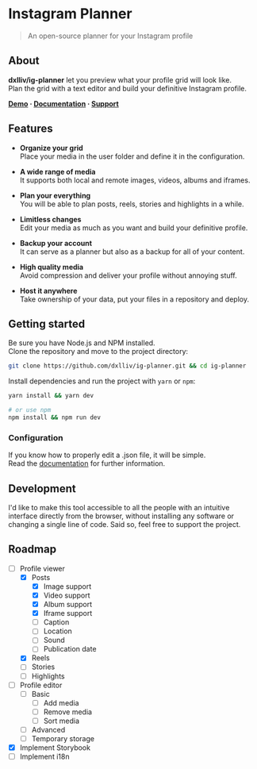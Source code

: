 # Instagram Planner

> An open-source planner for your Instagram profile

## About

**dxlliv/ig-planner** let you preview what your profile grid will look like.  
Plan the grid with a text editor and build your definitive Instagram profile.

**[Demo](https://dxlliv.github.io/ig-planner/) · [Documentation](https://dxlliv.github.io/ig-planner/docs/) · [Support](https://patreon.com/dxlliv)**

## Features
- **Organize your grid**  
  Place your media in the user folder and define it in the configuration.


- **A wide range of media**  
  It supports both local and remote images, videos, albums and iframes.


- **Plan your everything**  
  You will be able to plan posts, reels, stories and highlights in a while.


- **Limitless changes**  
  Edit your media as much as you want and build your definitive profile.


- **Backup your account**  
  It can serve as a planner but also as a backup for all of your content.


- **High quality media**  
  Avoid compression and deliver your profile without annoying stuff.


- **Host it anywhere**  
  Take ownership of your data, put your files in a repository and deploy.


## Getting started

Be sure you have Node.js and NPM installed.  
Clone the repository and move to the project directory:

```bash
git clone https://github.com/dxlliv/ig-planner.git && cd ig-planner
```

Install dependencies and run the project with `yarn` or `npm`:

```bash
yarn install && yarn dev

# or use npm
npm install && npm run dev
```

### Configuration

If you know how to properly edit a .json file, it will be simple.  
Read the [documentation](https://dxlliv.github.io/ig-planner/docs/) for further information.

## Development

I'd like to make this tool accessible to all the people with an intuitive interface directly from the browser, without installing any software or changing a single line of code. Said so, feel free to support the project.

## Roadmap
- [ ] Profile viewer
  - [x] Posts
    - [x] Image support
    - [x] Video support
    - [x] Album support
    - [x] Iframe support
    - [ ] Caption
    - [ ] Location
    - [ ] Sound
    - [ ] Publication date
  - [x] Reels
  - [ ] Stories
  - [ ] Highlights
- [ ] Profile editor
  - [ ] Basic
    - [ ] Add media
    - [ ] Remove media
    - [ ] Sort media
  - [ ] Advanced
  - [ ] Temporary storage
- [x] Implement Storybook
- [ ] Implement i18n